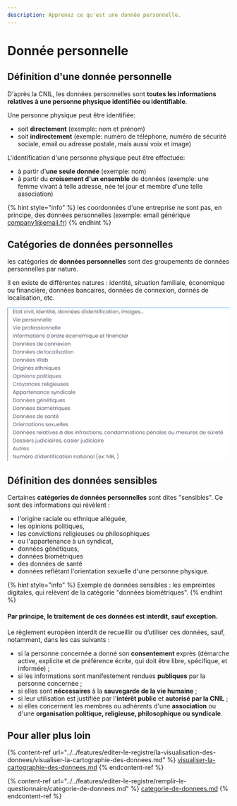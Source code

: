 ```yaml
---
description: Apprenez ce qu'est une donnée personnelle.
---
```


# Donnée personnelle

## Définition d'une donnée personnelle

D'après la CNIL, les données personnelles sont **toutes les informations relatives à une personne physique identifiée ou identifiable**.&#x20;

Une personne physique peut être identifiée:&#x20;

* soit **directement** (exemple: nom et prénom)&#x20;
* soit **indirectement** (exemple: numéro de téléphone, numéro de sécurité sociale, email ou adresse postale, mais aussi voix et image)&#x20;

L'identification d'une personne physique peut être effectuée:&#x20;

* à partir d'**une seule donnée** (exemple: nom)&#x20;
* à partir du **croisement d'un ensemble** de données (exemple: une femme vivant à telle adresse, née tel jour et membre d'une telle association)&#x20;

{% hint style="info" %}
les coordonnées d'une entreprise ne sont pas, en principe, des données personnelles (exemple: email générique company1@email.fr)
{% endhint %}

## Catégories de données personnelles

les catégories de **données personnelles**  sont des groupements de données personnelles par nature.

Il en existe de différentes natures : identité, situation familiale, économique ou financière, données bancaires, données de connexion, donnés de localisation, etc.

![Les catégories de données personnelles ](<../../.gitbook/assets/image (135).png>)

## Définition des données sensibles&#x20;

Certaines **catégories de données personnelles** sont dites "sensibles". Ce sont des informations qui révèlent :

* l'origine raciale ou ethnique alléguée,&#x20;
* les opinions politiques,&#x20;
* les convictions religieuses ou philosophiques&#x20;
* ou l'appartenance à un syndicat,
* &#x20;données génétiques,&#x20;
* données biométriques
* des données de santé
* données reflétant l'orientation sexuelle d'une personne physique.

{% hint style="info" %}
Exemple de données sensibles : les empreintes digitales, qui relèvent de la catégorie "données biométriques".&#x20;
{% endhint %}

#### Par principe, **le traitement de ces données est interdit, sauf exception**.&#x20;

Le règlement européen interdit de recueillir ou d’utiliser ces données, sauf, notamment, dans les cas suivants :

* si la personne concernée a donné son **consentement** exprès (démarche active, explicite et de préférence écrite, qui doit être libre, spécifique, et informée) ;
* si les informations sont manifestement rendues **publiques** par la personne concernée ;
* si elles sont **nécessaires** à la **sauvegarde de la vie humaine** ;
* si leur utilisation est justifiée par l'**intérêt public** et **autorisé par la CNIL** ;
* si elles concernent les membres ou adhérents d'une **association** ou d'une **organisation politique, religieuse, philosophique ou syndicale**.&#x20;

## Pour aller plus loin

{% content-ref url="../../features/editer-le-registre/la-visualisation-des-donnees/visualiser-la-cartographie-des-donnees.md" %}
[visualiser-la-cartographie-des-donnees.md](../../features/editer-le-registre/la-visualisation-des-donnees/visualiser-la-cartographie-des-donnees.md)
{% endcontent-ref %}

{% content-ref url="../../features/editer-le-registre/remplir-le-questionnaire/categorie-de-donnees.md" %}
[categorie-de-donnees.md](../../features/editer-le-registre/remplir-le-questionnaire/categorie-de-donnees.md)
{% endcontent-ref %}

